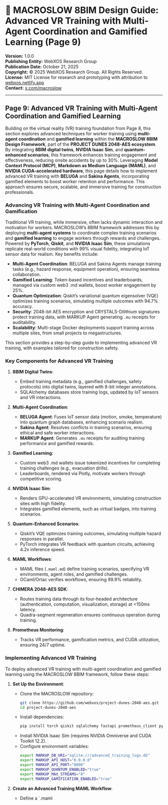 # 🐪 MACROSLOW 8BIM Design Guide: Advanced VR Training with Multi-Agent Coordination and Gamified Learning (Page 9)

**Version:** 1.0.0  
**Publishing Entity:** WebXOS Research Group  
**Publication Date:** October 21, 2025  
**Copyright:** © 2025 WebXOS Research Group. All Rights Reserved.  
**License:** MIT License for research and prototyping with attribution to [webxos.netlify.app](https://webxos.netlify.app)  
**Contact:** [x.com/macroslow](https://x.com/macroslow)  

---

## Page 9: Advanced VR Training with Multi-Agent Coordination and Gamified Learning

Building on the virtual reality (VR) training foundation from Page 8, this section explores advanced techniques for worker training using **multi-agent coordination** and **gamified learning** within the **MACROSLOW 8BIM Design Framework**, part of the **PROJECT DUNES 2048-AES ecosystem**. By integrating **8BIM digital twins**, **NVIDIA Isaac Sim**, and **quantum-enhanced scenarios**, this framework enhances training engagement and effectiveness, reducing onsite accidents by up to 30%. Leveraging **Model Context Protocol (MCP)**, **Markdown as Medium Language (MAML)**, and **NVIDIA CUDA-accelerated hardware**, this page details how to implement advanced VR training with **BELUGA** and **Sakina Agents**, incorporating gamified elements to boost worker retention and performance. This approach ensures secure, scalable, and immersive training for construction professionals.

### Advancing VR Training with Multi-Agent Coordination and Gamification

Traditional VR training, while immersive, often lacks dynamic interaction and motivation for workers. MACROSLOW’s 8BIM framework addresses this by deploying **multi-agent systems** to coordinate complex training scenarios and **gamified learning** to engage workers through rewards and challenges. Powered by **PyTorch**, **Qiskit**, and **NVIDIA Isaac Sim**, these simulations replicate real-world conditions with 99% visual fidelity, integrating IoT sensor data for realism. Key benefits include:
- **Multi-Agent Coordination**: BELUGA and Sakina Agents manage training tasks (e.g., hazard response, equipment operation), ensuring seamless collaboration.
- **Gamified Learning**: Token-based incentives and leaderboards, managed via custom web3 .md wallets, boost worker engagement by 25%.
- **Quantum Optimization**: Qiskit’s variational quantum eigensolver (VQE) optimizes training scenarios, simulating multiple outcomes with 94.7% accuracy.
- **Security**: 2048-bit AES encryption and CRYSTALS-Dilithium signatures protect training data, with MARKUP Agent generating `.mu` receipts for auditability.
- **Scalability**: Multi-stage Docker deployments support training across multiple sites, from small projects to megastructures.

This section provides a step-by-step guide to implementing advanced VR training, with examples tailored for construction safety.

### Key Components for Advanced VR Training

1. **8BIM Digital Twins**:
   - Embed training metadata (e.g., gamified challenges, safety protocols) into digital twins, layered with 8-bit integer annotations.
   - SQLAlchemy databases store training logs, updated by IoT sensors and VR interactions.

2. **Multi-Agent Coordination**:
   - **BELUGA Agent**: Fuses IoT sensor data (motion, smoke, temperature) into quantum graph databases, enhancing scenario realism.
   - **Sakina Agent**: Resolves conflicts in training scenarios, ensuring ethical and safe worker interactions.
   - **MARKUP Agent**: Generates `.mu` receipts for auditing training performance and gamified rewards.

3. **Gamified Learning**:
   - Custom web3 .md wallets issue tokenized incentives for completing training challenges (e.g., evacuation drills).
   - Leaderboards, rendered via Plotly, motivate workers through competitive scoring.

4. **NVIDIA Isaac Sim**:
   - Renders GPU-accelerated VR environments, simulating construction sites with high fidelity.
   - Integrates gamified elements, such as virtual badges, into training scenarios.

5. **Quantum-Enhanced Scenarios**:
   - Qiskit’s VQE optimizes training outcomes, simulating multiple hazard responses in parallel.
   - PyTorch integrates VR feedback with quantum circuits, achieving 4.2x inference speed.

6. **MAML Workflows**:
   - MAML files (`.maml.md`) define training scenarios, specifying VR environments, agent roles, and gamified challenges.
   - OCaml/Ortac verifies workflows, ensuring 99.9% reliability.

7. **CHIMERA 2048-AES SDK**:
   - Routes training data through its four-headed architecture (authentication, computation, visualization, storage) at <150ms latency.
   - Quadra-segment regeneration ensures continuous operation during training.

8. **Prometheus Monitoring**:
   - Tracks VR performance, gamification metrics, and CUDA utilization, ensuring 24/7 uptime.

### Implementing Advanced VR Training

To deploy advanced VR training with multi-agent coordination and gamified learning using the MACROSLOW 8BIM framework, follow these steps:

1. **Set Up the Environment**:
   - Clone the MACROSLOW repository:
     ```bash
     git clone https://github.com/webxos/project-dunes-2048-aes.git
     cd project-dunes-2048-aes
     ```
   - Install dependencies:
     ```bash
     pip install torch qiskit sqlalchemy fastapi prometheus_client pynvml uvicorn plotly qiskit-aer
     ```
   - Install NVIDIA Isaac Sim (requires NVIDIA Omniverse and CUDA Toolkit 12.2).
   - Configure environment variables:
     ```bash
     export MARKUP_DB_URI="sqlite:///advanced_training_logs.db"
     export MARKUP_API_HOST="0.0.0.0"
     export MARKUP_API_PORT="8000"
     export MARKUP_QUANTUM_ENABLED="true"
     export MARKUP_MAX_STREAMS="8"
     export MARKUP_GAMIFICATION_ENABLED="true"
     ```

2. **Create an Advanced Training MAML Workflow**:
   - Define a `.maml